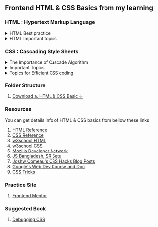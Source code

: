 ##  Frontend HTML & CSS Basics from my learning

### HTML : Hypertext Markup Language

<details>
  <summary>HTML Best practice</summary>
  
  * BEM (Block Element Modifier)
  * Semantic HTML
  * HTML Best practice by Kyo Nagashima, check [HTML Best Practice](https://github.com/hail2u/html-best-practices)

</details>

<details>
  <summary>HTML Important topics</summary>

  * HTML Form
  * HTML Attributes
  * HTML tag Elements
    * Block & inline elements
    * meta tags
    * self closing elements
  * HTML Inputs
	
</details>

###  CSS : Cascading Style Sheets

<details>
  <summary>The Importance of Cascade Algorithm</summary>

  * CSS Execution Order
  * CSS Combinator
  * CSS Inheritance
	
</details>

<details>
  <summary>Important Topics</summary>

  * Margin, Padding
  * Units
    * Color Units
    * Size Units
  * CSS Selectors
  * CSS position
  * FlexBox
  * Z-index (content position)
  * Overflow
  * CSS Shadows
  * CSS functions
  * Media Queries
  * Pseudo Codes
	
</details>

<details>
  <summary>Topics for Efficient CSS coding</summary>

  * CSS Shorthands
  * CSS custom Properties: CSS root & Variables
  * CSS Custom Properties: CSS Reset
  * CSS Media Queries Breakpoints
  * CSS Best Practices
  * CSS preprocessor : SASS, SCSS
  * CSS In JS

</details>

### Folder Structure

1. <a href="https://github.com/mhasanmeet/FRONTEND-HTML-CSS-basic/files/9166774/a.HTM-CSS-Basic.zip"> Download a. HTML & CSS Basic ↓</a>

### Resources 

You can get details info of HTML & CSS basics from bellow these links

1. [HTML Reference](https://htmlreference.io/)
2. [CSS Reference](https://cssreference.io/)
3. [w3school HTML](https://www.w3schools.com/html/default.asp) 
4. [w3school CSS](https://www.w3schools.com/css/default.asp)
5. [Mozilla Developer Network](https://developer.mozilla.org/en-US/)
6. [JS Bangladesh, SR Setu](https://www.youtube.com/playlist?list=PL4iFnndHldugVWLTCHxJPhvKxJPDeYIGa)
7. [Joshw Comeau's CSS Hacks Blog Posts](https://www.joshwcomeau.com/)
8. [Google's Web Dev Course and Doc](https://web.dev/)
9. [CSS Tricks](https://css-tricks.com/)

### Practice Site

1. [Frontend Mentor](https://www.frontendmentor.io/)

### Suggested Book 

1. [Debugging CSS](https://debuggingcss.com/)
